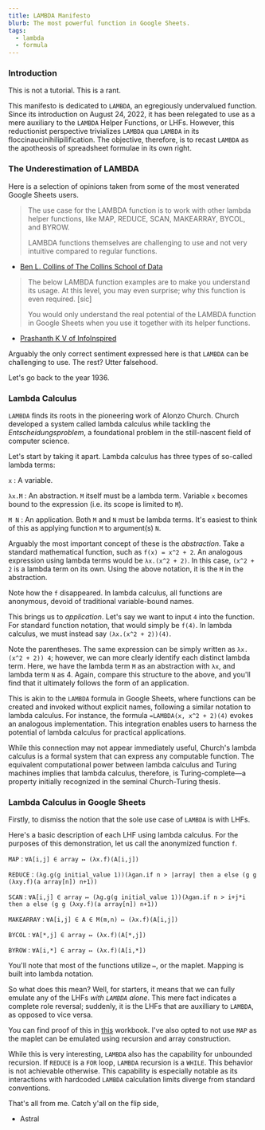 ```yaml
---
title: LAMBDA Manifesto
blurb: The most powerful function in Google Sheets.
tags:
  - lambda
  - formula
---
```

### Introduction

This is not a tutorial. This is a rant.

This manifesto is dedicated to `LAMBDA`, an egregiously undervalued function. Since its introduction on August 24, 2022, it has been relegated to use as a mere auxiliary to the `LAMBDA` Helper Functions, or LHFs. However, this reductionist perspective trivializes `LAMBDA` qua `LAMBDA` in its floccinaucinihilipilification. The objective, therefore, is to recast `LAMBDA` as the apotheosis of spreadsheet formulae in its own right.

### The Underestimation of LAMBDA

Here is a selection of opinions taken from some of the most venerated Google Sheets users.

> The use case for the LAMBDA function is to work with other lambda helper functions, like MAP, REDUCE, SCAN, MAKEARRAY, BYCOL, and BYROW.
> 
> LAMBDA functions themselves are challenging to use and not very intuitive compared to regular functions.

- [Ben L. Collins of The Collins School of Data](https://www.benlcollins.com/spreadsheets/lambda-function/)

> The below LAMBDA function examples are to make you understand its usage. At this level, you may even surprise; why this function is even required. \[sic]
> 
> You would only understand the real potential of the LAMBDA function in Google Sheets when you use it together with its helper functions.

- [Prashanth K V of InfoInspired](https://infoinspired.com/google-docs/spreadsheet/how-to-use-the-lambda-function-in-google-sheets-standalone/)

Arguably the only correct sentiment expressed here is that `LAMBDA` can be challenging to use. The rest? Utter falsehood.

Let's go back to the year 1936.

### Lambda Calculus

`LAMBDA` finds its roots in the pioneering work of Alonzo Church. Church developed a system called lambda calculus while tackling the *Entscheidungsproblem*, a foundational problem in the still-nascent field of computer science.

Let's start by taking it apart. Lambda calculus has three types of so-called lambda terms:

`x`
: A variable.

`λx.M`
: An abstraction. `M` itself must be a lambda term. Variable `x` becomes bound to the expression (i.e. its scope is limited to `M`).

`M N`
: An application. Both `M` and `N` must be lambda terms. It's easiest to think of this as applying function `M` to argument(s) `N`.

Arguably the most important concept of these is the *abstraction*. Take a standard mathematical function, such as `f(x) = x^2 + 2`. An analogous expression using lambda terms would be `λx.(x^2 + 2)`. In this case, `(x^2 + 2` is a lambda term on its own. Using the above notation, it is the `M` in the abstraction.

Note how the `f` disappeared. In lambda calculus, all functions are anonymous, devoid of traditional variable-bound names.

This brings us to *application*. Let's say we want to input `4` into the function. For standard function notation, that would simply be `f(4)`. In lambda calculus, we must instead say `(λx.(x^2 + 2))(4)`.

Note the parentheses. The same expression can be simply written as `λx.(x^2 + 2)) 4`; however, we can more clearly identify each distinct lambda term. Here, we have the lambda term `M` as an abstraction with `λx`, and lambda term `N` as 4. Again, compare this structure to the above, and you'll find that it ultimately follows the form of an application.

This is akin to the `LAMBDA` formula in Google Sheets, where functions can be created and invoked without explicit names, following a similar notation to lambda calculus. For instance, the formula `=LAMBDA(x, x^2 + 2)(4)` evokes an analogous implementation. This integration enables users to harness the potential of lambda calculus for practical applications.

While this connection may not appear immediately useful, Church's lambda calculus is a formal system that can express any computable function. The equivalent computational power between lambda calculus and Turing machines implies that lambda calculus, therefore, is Turing-complete—a property initially recognized in the seminal Church-Turing thesis.

### Lambda Calculus in Google Sheets

Firstly, to dismiss the notion that the sole use case of `LAMBDA` is with LHFs.

Here's a basic description of each LHF using lambda calculus. For the purposes of this demonstration, let us call the anonymized function `f`.

`MAP`
: `∀A[i,j] ∈ array ↦ (λx.f)(A[i,j])`

`REDUCE`
: `(λg.g(g initial_value 1))(λgan.if n > |array| then a else (g g (λxy.f)(a array[n]) n+1))`

`SCAN`
: `∀A[i,j] ∈ array ↦ (λg.g(g initial_value 1))(λgan.if n > i+j*i then a else (g g (λxy.f)(a array[n]) n+1))`

`MAKEARRAY`
: `∀A[i,j] ∈ A ∈ M(m,n) ↦ (λx.f)(A[i,j])`

`BYCOL`
: `∀A[*,j] ∈ array ↦ (λx.f)(A[*,j])`

`BYROW`
: `∀A[i,*] ∈ array ↦ (λx.f)(A[i,*])`

You'll note that most of the functions utilize `↦`, or the maplet. Mapping is built into lambda notation.

So what does this mean? Well, for starters, it means that we can fully emulate any of the LHFs *with `LAMBDA` alone*. This mere fact indicates a complete role reversal; suddenly, it is the LHFs that are auxilliary to `LAMBDA`, as opposed to vice versa.

You can find proof of this in [this](https://docs.google.com/spreadsheets/d/1Jw8fbGWoMI9M5vwb11tkg67Mleozq4Q-9kyhf_3nT6Q/edit?usp=sharing) workbook. I've also opted to not use `MAP` as the maplet can be emulated using recursion and array construction.

While this is very interesting, `LAMBDA` also has the capability for unbounded recursion. If `REDUCE` is a `FOR` loop, `LAMBDA` recursion is a `WHILE`. This behavior is not achievable otherwise. This capability is especially notable as its interactions with hardcoded `LAMBDA` calculation limits diverge from standard conventions.

That's all from me. Catch y'all on the flip side,

- Astral
